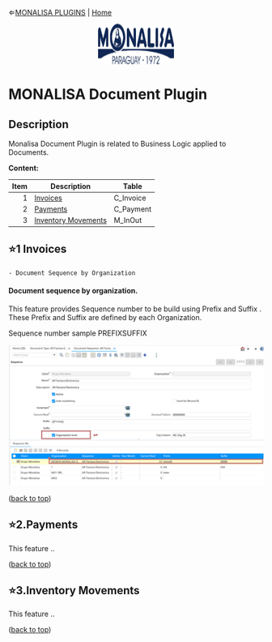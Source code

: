 &lArr;[MONALISA PLUGINS](../README.md) | [Home](../README.md)
<br />
<div align="center">
  <a href="MONALISA_LOGO">
    <img src="../images/MONALISA_LOGO.png" alt="Logo" width="150" height="80">
  </a>
</div>

<a name="readme-top"></a>

# MONALISA Document Plugin

## <b>Description</b>

Monalisa Document Plugin is related to Business Logic applied to Documents.


<a name="readme-top"></a>


<b>Content:</b>



| Item  | Description                                    | Table             
| ----: | ---------------------------------------------- | -----------------
|     1 | [Invoices ](#step1)                			 | C_Invoice  
|     2 | [Payments ](#step2)                            | C_Payment 
|     3 | [Inventory Movements ](#step3)                 | M_InOut 

## <a name="step1"></a>⭐️1 <b>Invoices</b>

```text
- Document Sequence by Organization
```


####  Document sequence by organization.

This feature provides Sequence number to be build using Prefix and Suffix .
These Prefix and Suffix are defined by each Organization.

Sequence number sample  PREFIX<Current Next>SUFFIX

<div align="center">
  <a href="AMERPSOFT_logo">
    <img src="./install/images/document_sequence_by_organization.png" alt="Logo" width="800">
  </a>
</div>


<p align="left">(<a href="#readme-top">back to top</a>)</p>

##  <a name="step2"></a>⭐️2.<b>Payments</b>
This feature ..

<p align="left">(<a href="#readme-top">back to top</a>)</p>


## <a name="step3"></a>⭐️3.<b>Inventory Movements</b>

This feature ..

<p align="left">(<a href="#readme-top">back to top</a>)</p>
